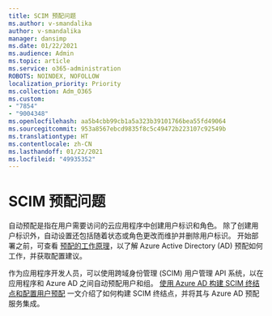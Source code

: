 ```yaml
---
title: SCIM 预配问题
ms.author: v-smandalika
author: v-smandalika
manager: dansimp
ms.date: 01/22/2021
ms.audience: Admin
ms.topic: article
ms.service: o365-administration
ROBOTS: NOINDEX, NOFOLLOW
localization_priority: Priority
ms.collection: Adm_O365
ms.custom:
- "7854"
- "9004348"
ms.openlocfilehash: aa5b4cbb99cb1a5a323b39101766bea55fd49064
ms.sourcegitcommit: 953a8567ebcd9835f8c5c49472b223107c92549b
ms.translationtype: HT
ms.contentlocale: zh-CN
ms.lasthandoff: 01/22/2021
ms.locfileid: "49935352"
---
```

# <a name="scim-provisioning-issue"></a>SCIM 预配问题

自动预配是指在用户需要访问的云应用程序中创建用户标识和角色。 除了创建用户标识外，自动设置还包括随着状态或角色更改而维护并删除用户标识。 开始部署之前，可查看 [预配的工作原理](https://docs.microsoft.com/azure/active-directory/app-provisioning/how-provisioning-works)，以了解 Azure Active Directory (AD) 预配如何工作，并获取配置建议。

作为应用程序开发人员，可以使用跨域身份管理 (SCIM) 用户管理 API 系统，以在应用程序和 Azure AD 之间自动预配用户和组。 [使用 Azure AD 构建 SCIM 终结点和配置用户预配](https://docs.microsoft.com/azure/active-directory/app-provisioning/use-scim-to-provision-users-and-groups) 一文介绍了如何构建 SCIM 终结点，并将其与 Azure AD 预配服务集成。



